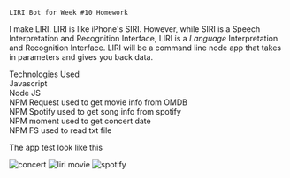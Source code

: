 
     
     
        
    LIRI Bot for Week #10 Homework


 I  make LIRI. LIRI is like iPhone's SIRI. However, while SIRI is a Speech Interpretation and Recognition Interface, LIRI is a _Language_ Interpretation and Recognition Interface. LIRI will be a command line node app that takes in parameters and gives you back data.

Technologies Used<br/>
Javascript<br/>
Node JS<br/>
NPM Request used to get movie info from OMDB<br/>
NPM Spotify used to get song info from spotify<br/>
NPM moment used to get concert date<br/>
NPM FS used to read txt file<br/>


The app test  look like this


![concert](https://user-images.githubusercontent.com/39536292/55811934-007a2d00-5ab8-11e9-9fcd-9b132cd2705d.GIF)
![liri movie](https://user-images.githubusercontent.com/39536292/55811937-01ab5a00-5ab8-11e9-9fbd-353fb6f0244d.GIF)
![spotify](https://user-images.githubusercontent.com/39536292/55811938-01ab5a00-5ab8-11e9-9af3-3d51a354c50c.GIF)
